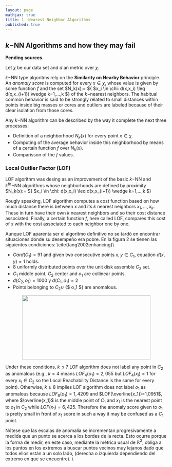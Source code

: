 ```yaml
---
layout: page
mathjax: true
title: 1. Nearest Neighbor Algorithms 
published: true
---
```

## $k-$NN Algorithms and how they may fail

**Pending sources.**

Let $\chi$ be our data set and $d$ an metric over $\chi$. 

$k-$NN type algoritms rely on the **Similarity on Nearby Behavior** principle. An *anomaly score* is computed for every $x \in \chi$, whose value is given by some function $f$ and the set $N_k(x):= ${ $x_i \in \chi: d(x,x_i) \leq d(x,x_{i+1}) \wedge k=1,...,k $} of the $k-$nearest neighbors. The habitual common behavior is said to be strongly related to small distances within points inside big masses or cores and outliers are labeled because of their clear isolation from those cores.


Any $k-$NN algorithm can be described by the way it complete the next three processes: 

- Definition of a neighborhood $N_{k}(x)$ for every point $x \in \chi$.
- Computing of the average behavior inside this neighborhood by means of a certain function $f$ over $N_{k}(x)$.
- Comparisson of the $f$ values.

### Local Outlier Factor (LOF) 

LOF algorithm was desing as an improvement of the basic $k-$NN and $k^{th}-$NN algorithms whose neighborhoods are defined by proximity 
$N_k(x):= ${ $x_i \in \chi: d(x,x_i) \leq d(x,x_{i+1}) \wedge k=1,...,k $}

Rougly speaking, LOF algorithm computes a cost function based on how much distance there is between $x$ and its $k$ nearest neighbors $x_1,...,x_k$. These in turn have their own $k$ nearest neighbors and so their cost distance associated. Finally, a certain function $f$, here called LOF, compares this cost of $x$ with the cost associated to each neighbor one by one. 

Aunque LOF aparenta ser el algoritmo definitivo no se tardó en encontrar situaciones donde su desempeño era pobre. En la figura 2  se tienen las siguientes condiciones: \cite{tang2002enhancing}\\

* $Card(C_1)=91$ and given two consecutive points $x,y \in C_1$, equation $d(x,y)=1$ holds.
* 8 uniformly distributed points over the unit disk assemble $C_2$ set.
* $C_1$ middle point, $C_2$ center and $o_1$ are collinear points.
* $d(C_2,o_1)=1000$ y $d(C_1,o_1)=2$
* Points belonging to $C_2 \cup$ {$ o_1 $} are anomalous.

<center>
<img src="https://user-images.githubusercontent.com/67338552/86149156-33478100-bac1-11ea-90ef-e990eadf6972.png" height="200" width="400">
</center>

Under these conditions,  $k \leqslant 7$ LOF algorithm does not label any point in $C_2$ as anomalous (e.g., $k=4$ means $LOF_4(o_1)=2,055$ but $LOF_4(x_i)=1$ for every $x_i \in C_2$ so the Local Reachability Distance is the same for every point). Otherwise, $k \geq 8$ implies LOF algorithm does not label $o_1$ as anomalous because $LOF_8(o_1)=1,4209$ 
and $LOF(\overline{x_1})=1,0951$, where $\overline{x_1}$ is the middle point of $C_1$ and $x_1$ is the nearest point to $o_1$ in $C_2$ while $LOF(x_1)=6,425$. Therefore the anomaly score given to $o_1$ is pretty small in front of $x_1$ score in such a way it may be confused as a $C_1$ point. 

 Nótese que las escalas de anomalía se incrementan progresivamente a medida que un punto se acerca a los bordes de la recta. Esto ocurre porque la forma de medir, en este caso, mediante la métrica usual de $\mathbb{R}^2$, obliga a los puntos en los extremos a buscar puntos vecinos muy lejanos dado que todos ellos están a un solo lado, (derecha o izquierda dependiendo del extremo en que se encuentre). \\
